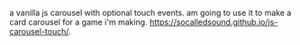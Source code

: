 a vanilla js carousel with optional touch events.
am going to use it to make a card carousel for a game i'm making.
https://socalledsound.github.io/js-carousel-touch/.